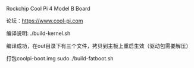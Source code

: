 Rockchip Cool Pi 4 Model B Board

论坛：https://www.cool-pi.com

编译说明:
./build-kernel.sh

编译成功，在out目录下有三个文件，拷贝到主板上重启生效（驱动包需要解压）

打包coolpi-boot.img
sudo ./build-fatboot.sh


